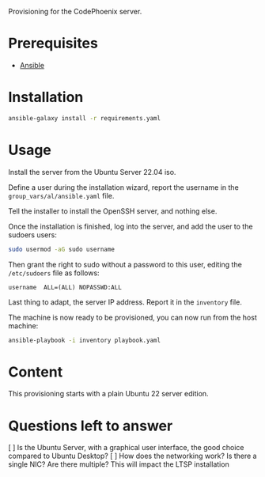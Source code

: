Provisioning for the CodePhoenix server.

# Prerequisites

- [Ansible](https://docs.ansible.com/ansible/latest/installation_guide/intro_installation.html#control-node-requirements)

# Installation

```bash
ansible-galaxy install -r requirements.yaml
```

# Usage

Install the server from the Ubuntu Server 22.04 iso.

Define a user during the installation wizard, report the username in the `group_vars/al/ansible.yaml` file.

Tell the installer to install the OpenSSH server, and nothing else.

Once the installation is finished, log into the server, and add the user to the sudoers users:

```bash
sudo usermod -aG sudo username
```

Then grant the right to sudo without a password to this user, editing the `/etc/sudoers` file as follows:
```
username  ALL=(ALL) NOPASSWD:ALL
```

Last thing to adapt, the server IP address. Report it in the `inventory` file.

The machine is now ready to be provisioned, you can now run from the host machine:

```bash
ansible-playbook -i inventory playbook.yaml
```

# Content

This provisioning starts with a plain Ubuntu 22 server edition.

# Questions left to answer

[ ] Is the Ubuntu Server, with a graphical user interface, the good choice compared to Ubuntu Desktop?
[ ] How does the networking work? Is there a single NIC? Are there multiple? This will impact the LTSP installation

